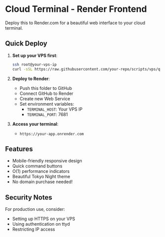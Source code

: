 # Cloud Terminal - Render Frontend

Deploy this to Render.com for a beautiful web interface to your cloud terminal.

## Quick Deploy

1. **Set up your VPS first**:
   ```bash
   ssh root@your-vps-ip
   curl -sSL https://raw.githubusercontent.com/your-repo/scripts/vps/quick-setup.sh | bash
   ```

2. **Deploy to Render**:
   - Push this folder to GitHub
   - Connect GitHub to Render
   - Create new Web Service
   - Set environment variables:
     - `TERMINAL_HOST`: Your VPS IP
     - `TERMINAL_PORT`: 7681

3. **Access your terminal**:
   - `https://your-app.onrender.com`

## Features

- Mobile-friendly responsive design
- Quick command buttons
- O(1) performance indicators
- Beautiful Tokyo Night theme
- No domain purchase needed!

## Security Notes

For production use, consider:
- Setting up HTTPS on your VPS
- Using authentication on ttyd
- Restricting IP access